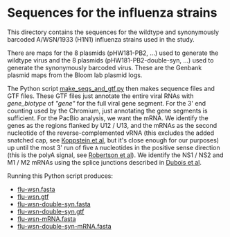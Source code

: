 # Sequences for the influenza strains

This directory contains the sequences for the wildtype and synonymously barcoded A/WSN/1933 (H1N1) influenza strains used in the study.

There are maps for the 8 plasmids (pHW181-PB2, ...) used to generate the wildtype virus and the 8 plasmids (pHW181-PB2-double-syn, ...) used to generate the synonymously barcoded virus. These are the Genbank plasmid maps from the Bloom lab plasmid logs.

The Python script [make_seqs_and_gtf.py](make_seqs_and_gtf.py) then makes sequence files and GTF files. 
These GTF files just annotate the entire viral RNAs with *gene_biotype* of *"gene"* for the full viral gene segment.
For the 3' end counting used by the Chromium, just annotating the gene segments is sufficient.
For the PacBio analysis, we want the mRNA.
We identify the genes as the regions flanked by U12 / U13, and the mRNAs as the second nucleotide of the reverse-complemented vRNA (this excludes the added snatched cap, see [Koppstein et al](https://www.ncbi.nlm.nih.gov/pmc/articles/PMC4446424/), but it's close enough for our purposes) up until the most 3' run of five `A` nucleotides in the positive sense direction (this is the polyA signal, see [Robertson et al](http://jvi.asm.org/content/38/1/157.full.pdf)).
We identify the NS1 / NS2 and M1 / M2 mRNAs using the splice junctions described in [Dubois et al](http://mbio.asm.org/content/5/3/e00070-14.abstract).

Running this Python script produces:
  - [flu-wsn.fasta](flu-wsn.fasta)
  - [flu-wsn.gtf](flu-wsn.gtf)
  - [flu-wsn-double-syn.fasta](flu-wsn-double-syn.fasta)
  - [flu-wsn-double-syn.gtf](flu-wsn-double-syn.gtf)
  - [flu-wsn-mRNA.fasta](flu-wsn-mRNA.fasta)
  - [flu-wsn-double-syn-mRNA.fasta](flu-wsn-double-syn-mRNA.fasta)
